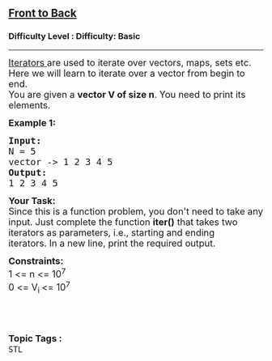 <h2><a href="https://www.geeksforgeeks.org/problems/front-to-back/1?page=1&difficulty=School,Basic&status=unsolved&sortBy=accuracy">Front to Back</a></h2><h3>Difficulty Level : Difficulty: Basic</h3><hr><div class="problems_problem_content__Xm_eO"><p><span style="font-size:18px"><a href="https://www.geeksforgeeks.org/introduction-iterators-c/">Iterators </a>are used to iterate over vectors, maps, sets etc. Here we will learn to iterate over a vector from begin to end.<br>
You are given a <strong>vector V of size n</strong>. You need to print its elements.</span></p>

<p><span style="font-size:18px"><strong>Example 1: </strong></span></p>

<pre><span style="font-size:18px"><strong>Input:</strong>
N = 5
vector -&gt; 1 2 3 4 5
<strong>Output: </strong>
1 2 3 4 5</span>
</pre>

<p><span style="font-size:18px"><strong>Your Task:</strong><br>
Since this is a function problem, you don't need to take any input. Just complete the function <strong>iter()</strong> that takes two iterators as parameters, i.e., starting and ending iterators.&nbsp;In a new line, print the required output.</span></p>

<p><span style="font-size:18px"><strong>Constraints:</strong><br>
1 &lt;= n &lt;= 10<sup>7</sup><br>
0 &lt;= V<sub>i </sub>&lt;= 10<sup>7</sup></span></p>

<p>&nbsp;</p>
</div><br><p><span style=font-size:18px><strong>Topic Tags : </strong><br><code>STL</code>&nbsp;